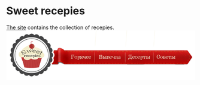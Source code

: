 # Sweet recepies

[The site](https://rawgit.com/Annelia55/Sweet-recepies/master/Index.html) contains the collection of recepies.
![Main page](images_1/Cake_main.png)